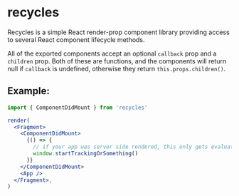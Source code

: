 # recycles

Recycles is a simple React render-prop component library providing access to several React component lifecycle methods.

All of the exported components accept an optional `callback` prop and a `children` prop. Both of these are functions, and the components will return null if `callback` is undefined, otherwise they return `this.props.children()`.

## Example:

```jsx
import { ComponentDidMount } from 'recycles'

render(
  <Fragment>
    <ComponentDidMount>
      {() => {
        // if your app was server side rendered, this only gets evaluated on the client
        window.startTrackingOrSomething()
      }}
    </ComponentDidMount>
    <App />
  </Fragment>,
)
```
